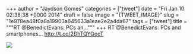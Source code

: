 
+++
author = "Jaydson Gomes"
categories = ["tweet"]
date = "Fri Jan 10 02:38:38 +0000 2014"
draft = false
image = "{TWEET_IMAGE}"
slug = "1e978ea48f0a8a19903a645633a1eae2e2a4da67"
tags = ["tweet"]
title = """RT @BenedictEvans: PCs an..."""
+++
RT @BenedictEvans: PCs and smartphones... http://t.co/2DhTQYQocT

![](/images/tweet-media/421471113823019008-BdlDyqSCcAAy-OO.png)